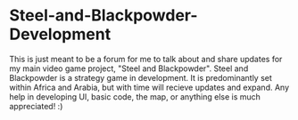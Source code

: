 # Steel-and-Blackpowder-Development
This is just meant to be a forum for me to talk about and share updates for my main video game project, "Steel and Blackpowder".
Steel and Blackpowder is a strategy game in development. It is predominantly set within Africa and Arabia, but with time will recieve updates and expand.
Any help in developing UI, basic code, the map, or anything else is much appreciated! :)
